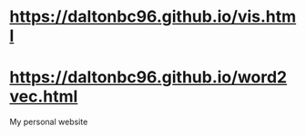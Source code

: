 # https://daltonbc96.github.io/vis.html

# https://daltonbc96.github.io/word2vec.html
My personal website
